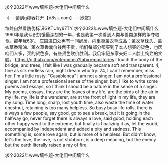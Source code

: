 求个2022年www填空题-大佬们中间填什么

《---请到g榄器打开【d8s⒏com】---欣赏》--

每处自然看防伪标识GKTUhy67TY
求个2022年www填空题-大佬们中间填什么　　1960年是我认识饥饿最深刻的一年，也是我第一次看到人类与兽类怎样的争夺粮食。那年我6岁。
庄园进口处再有一间蜗居，内里卖薰衣草成品：薰衣草枕头、薰衣草香精油、薰衣草香囊价钱倒不贵，咱们每部分都买到了本人想买的货色，也因咱们人多，买的货色多，有些货色砍价胜利。我仍牢记东家夫妇二人脸上绚烂的笑脸。
https://github.com/enteradmin?tab=repositories
I touch the body of the bridge, and trees, I felt like I was gradually became soft and transparent.
4, fine as silk endless rain, night dream who try.
24, I can't remember, miss her. I'm a little rusty.
"Casablanca"
I am not a singer.
I am not a professional singer.
I am not a professional sense of the singer, but, I like to write some poems and essays, so I think I should be a nature in the sense of a singer.
My poems, essays, they are the leaves of my life, are the birds of the air in my life, my life is the wanderer, are at the front of light in my life, they are my song.
Time long, sharp, lost youth time, also waste the time of water chestnut, retaining is too many helpless.
So busy busy life rolls, there is always a few people, say good, go to see a break, but it is going in the halfway go, never forget there is always a love, said good, holding each other happy went to the extreme, but finally is finalizing it as, let the world, accompanied by independent and added a pity and sadness.
This something is, some love again, but is more of a helpless.
But didn't know, let's the love, the love, is not stubborn, is a deep meaning, but the enemy but the earth literally raised a ray of fire.




求个2022年www填空题-大佬们中间填什么
